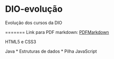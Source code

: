 # DIO-evolução
Evolução dos cursos da DIO

=======
Link para PDF markdown: [PDFMarkdown](https://github.com/gustavoguanabara/git-github/blob/master/manuais-PDF/guia-markdown.pdf)

HTML5 e CSS3

Java
	* Estruturas de dados
		* Pilha
JavaScript


